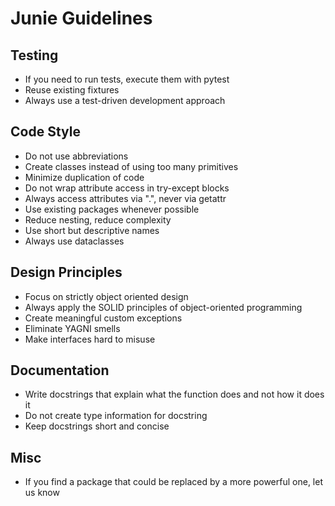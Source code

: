 # Junie Guidelines

## Testing
- If you need to run tests, execute them with pytest
- Reuse existing fixtures
- Always use a test-driven development approach

## Code Style
- Do not use abbreviations
- Create classes instead of using too many primitives
- Minimize duplication of code
- Do not wrap attribute access in try-except blocks
- Always access attributes via ".", never via getattr
- Use existing packages whenever possible
- Reduce nesting, reduce complexity
- Use short but descriptive names
- Always use dataclasses

## Design Principles
- Focus on strictly object oriented design
- Always apply the SOLID principles of object-oriented programming
- Create meaningful custom exceptions
- Eliminate YAGNI smells
- Make interfaces hard to misuse

## Documentation
- Write docstrings that explain what the function does and not how it does it
- Do not create type information for docstring
- Keep docstrings short and concise

## Misc
- If you find a package that could be replaced by a more powerful one, let us know